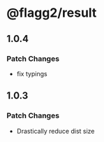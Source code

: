 # @flagg2/result

## 1.0.4

### Patch Changes

-  fix typings

## 1.0.3

### Patch Changes

-  Drastically reduce dist size
